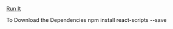 [Run It](https://abidalwassie.github.io/React-Portfolio-main/)

To Download the Dependencies
npm install react-scripts --save
